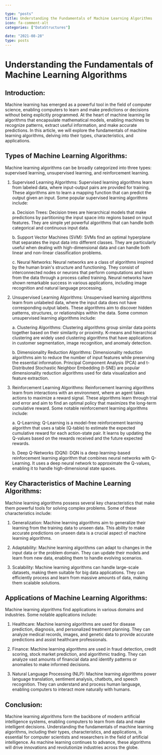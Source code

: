 ```yaml
---

type: "posts"
title: Understanding the Fundamentals of Machine Learning Algorithms
icon: fa-comment-alt
categories: ["DataStructures"]

date: "2021-08-28"
type: posts
---
```





# Understanding the Fundamentals of Machine Learning Algorithms

## Introduction:
Machine learning has emerged as a powerful tool in the field of computer science, enabling computers to learn and make predictions or decisions without being explicitly programmed. At the heart of machine learning lie algorithms that encapsulate mathematical models, enabling machines to recognize patterns, extract useful information, and make accurate predictions. In this article, we will explore the fundamentals of machine learning algorithms, delving into their types, characteristics, and applications.

## Types of Machine Learning Algorithms:
Machine learning algorithms can be broadly categorized into three types: supervised learning, unsupervised learning, and reinforcement learning.

1. Supervised Learning Algorithms:
Supervised learning algorithms learn from labeled data, where input-output pairs are provided for training. These algorithms aim to learn a mapping function that can predict the output given an input. Some popular supervised learning algorithms include:

   a. Decision Trees: Decision trees are hierarchical models that make predictions by partitioning the input space into regions based on input features. They are simple yet powerful algorithms that can handle both categorical and continuous input data.

   b. Support Vector Machines (SVM): SVMs find an optimal hyperplane that separates the input data into different classes. They are particularly useful when dealing with high-dimensional data and can handle both linear and non-linear classification problems.

   c. Neural Networks: Neural networks are a class of algorithms inspired by the human brain's structure and functioning. They consist of interconnected nodes or neurons that perform computations and learn from the data through a process called training. Neural networks have shown remarkable success in various applications, including image recognition and natural language processing.

2. Unsupervised Learning Algorithms:
Unsupervised learning algorithms learn from unlabeled data, where the input data does not have corresponding output labels. These algorithms aim to discover hidden patterns, structures, or relationships within the data. Some common unsupervised learning algorithms include:

   a. Clustering Algorithms: Clustering algorithms group similar data points together based on their similarity or proximity. K-means and hierarchical clustering are widely used clustering algorithms that have applications in customer segmentation, image recognition, and anomaly detection.

   b. Dimensionality Reduction Algorithms: Dimensionality reduction algorithms aim to reduce the number of input features while preserving the essential information. Principal Component Analysis (PCA) and t-Distributed Stochastic Neighbor Embedding (t-SNE) are popular dimensionality reduction algorithms used for data visualization and feature extraction.

3. Reinforcement Learning Algorithms:
Reinforcement learning algorithms learn from interactions with an environment, where an agent takes actions to maximize a reward signal. These algorithms learn through trial and error and aim to find an optimal policy that maximizes the long-term cumulative reward. Some notable reinforcement learning algorithms include:

   a. Q-Learning: Q-Learning is a model-free reinforcement learning algorithm that uses a table (Q-table) to estimate the expected cumulative reward for each action-state pair. It learns by updating the Q-values based on the rewards received and the future expected rewards.

   b. Deep Q-Networks (DQN): DQN is a deep learning-based reinforcement learning algorithm that combines neural networks with Q-Learning. It uses a deep neural network to approximate the Q-values, enabling it to handle high-dimensional state spaces.

## Key Characteristics of Machine Learning Algorithms:
Machine learning algorithms possess several key characteristics that make them powerful tools for solving complex problems. Some of these characteristics include:

1. Generalization: Machine learning algorithms aim to generalize their learning from the training data to unseen data. This ability to make accurate predictions on unseen data is a crucial aspect of machine learning algorithms.

2. Adaptability: Machine learning algorithms can adapt to changes in the input data or the problem domain. They can update their models and learn from new data, enabling them to handle evolving scenarios.

3. Scalability: Machine learning algorithms can handle large-scale datasets, making them suitable for big data applications. They can efficiently process and learn from massive amounts of data, making them scalable solutions.

## Applications of Machine Learning Algorithms:
Machine learning algorithms find applications in various domains and industries. Some notable applications include:

1. Healthcare: Machine learning algorithms are used for disease prediction, diagnosis, and personalized treatment planning. They can analyze medical records, images, and genetic data to provide accurate predictions and assist healthcare professionals.

2. Finance: Machine learning algorithms are used in fraud detection, credit scoring, stock market prediction, and algorithmic trading. They can analyze vast amounts of financial data and identify patterns or anomalies to make informed decisions.

3. Natural Language Processing (NLP): Machine learning algorithms power language translation, sentiment analysis, chatbots, and speech recognition. They can understand and process human language, enabling computers to interact more naturally with humans.

## Conclusion:
Machine learning algorithms form the backbone of modern artificial intelligence systems, enabling computers to learn from data and make intelligent decisions. Understanding the fundamentals of machine learning algorithms, including their types, characteristics, and applications, is essential for computer scientists and researchers in the field of artificial intelligence. As machine learning continues to advance, these algorithms will drive innovations and revolutionize industries across the globe.